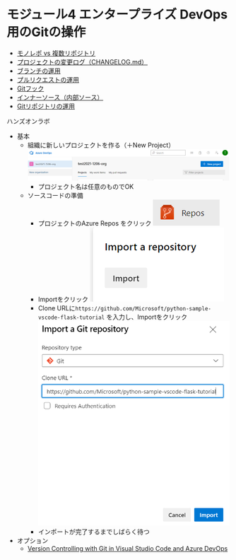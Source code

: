 # モジュール4 エンタープライズ DevOps 用のGitの操作

- [モノレポ vs 複数リポジトリ](mod04-01-monorepo.md)
- [プロジェクトの変更ログ（CHANGELOG.md）](mod04-02-changelog.md)
- [ブランチの運用](mod04-03-branch.md)
- [プルリクエストの運用](mod04-04-pr.md)
- [Gitフック](mod04-05-git-hooks.md)
- [インナーソース（内部ソース）](mod04-06-inner-source.md)
- [Gitリポジトリの運用](mod04-07-operating-git-repo.md)

ハンズオンラボ

- 基本
  - 組織に新しいプロジェクトを作る（＋New Project）
  ![](images/ss-2021-12-12-22-26-51.png)
    - プロジェクト名は任意のものでOK
  - ソースコードの準備
    - プロジェクトのAzure Repos をクリック
    ![](images/ss-2021-12-12-22-29-56.png)
    - Importをクリック 
    ![](images/ss-2021-12-12-22-30-09.png)
    - Clone URLに`https://github.com/Microsoft/python-sample-vscode-flask-tutorial` を入力し、Importをクリック
    ![](images/ss-2021-12-12-22-30-26.png)
    - インポートが完了するまでしばらく待つ
- オプション
  - [Version Controlling with Git in Visual Studio Code and Azure DevOps](https://azuredevopslabs.com/labs/azuredevops/git/)
